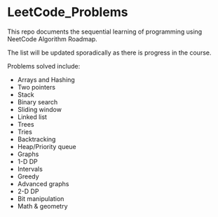 # LeetCode_Problems

This repo documents the sequential learning of programming using NeetCode Algorithm Roadmap.

The list will be updated sporadically as there is progress in the course.

Problems solved include:

- Arrays and Hashing
- Two pointers
- Stack
- Binary search
- Sliding window
- Linked list
- Trees
- Tries
- Backtracking
- Heap/Priority queue
- Graphs
- 1-D DP
- Intervals
- Greedy
- Advanced graphs
- 2-D DP
- Bit manipulation
- Math & geometry
